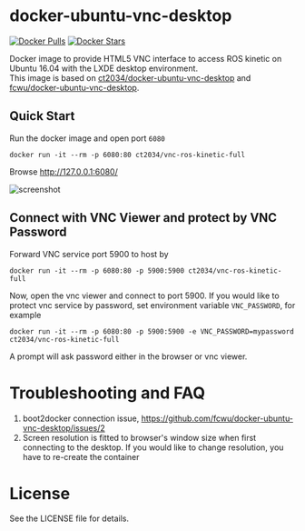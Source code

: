 docker-ubuntu-vnc-desktop
=========================

[![Docker Pulls](https://img.shields.io/docker/pulls/ct2034/vnc-ros-kinetic-full.svg)](https://hub.docker.com/r/ct2034/vnc-ros-kinetic-full/)
[![Docker Stars](https://img.shields.io/docker/stars/ct2034/vnc-ros-kinetic-full.svg)](https://hub.docker.com/r/ct2034/vnc-ros-kinetic-full/)

Docker image to provide HTML5 VNC interface to access ROS kinetic on Ubuntu 16.04 with the LXDE desktop environment.  
This image is based on [ct2034/docker-ubuntu-vnc-desktop](https://github.com/ct2034/docker-ubuntu-vnc-desktop) and [fcwu/docker-ubuntu-vnc-desktop](https://github.com/fcwu/docker-ubuntu-vnc-desktop).

Quick Start
-------------------------

Run the docker image and open port `6080`

```
docker run -it --rm -p 6080:80 ct2034/vnc-ros-kinetic-full
```

Browse http://127.0.0.1:6080/

![screenshot](https://raw.github.com/KentaKawamata/docker-ubuntu-vnc-ros-librealsense/master/screenshots/realsense-docker.png)


Connect with VNC Viewer and protect by VNC Password
------------------

Forward VNC service port 5900 to host by

```
docker run -it --rm -p 6080:80 -p 5900:5900 ct2034/vnc-ros-kinetic-full
```

Now, open the vnc viewer and connect to port 5900. If you would like to protect vnc service by password, set environment variable `VNC_PASSWORD`, for example

```
docker run -it --rm -p 6080:80 -p 5900:5900 -e VNC_PASSWORD=mypassword ct2034/vnc-ros-kinetic-full
```

A prompt will ask password either in the browser or vnc viewer.


Troubleshooting and FAQ
==================

1. boot2docker connection issue, https://github.com/fcwu/docker-ubuntu-vnc-desktop/issues/2
2. Screen resolution is fitted to browser's window size when first connecting to the desktop. If you would like to change resolution, you have to re-create the container


License
==================

See the LICENSE file for details.

